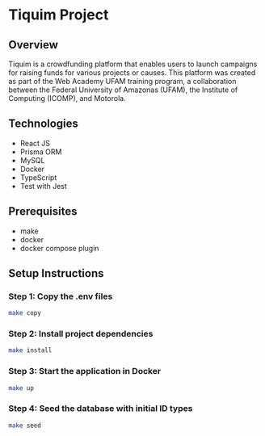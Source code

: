# Tiquim Project

## Overview

Tiquim is a crowdfunding platform that enables users to launch campaigns for raising funds for various projects or causes. This platform was created as part of the Web Academy UFAM training program, a collaboration between the Federal University of Amazonas (UFAM), the Institute of Computing (ICOMP), and Motorola.

## Technologies

- React JS
- Prisma ORM
- MySQL
- Docker
- TypeScript
- Test with Jest

## Prerequisites

- make
- docker
- docker compose plugin

## Setup Instructions

### Step 1: Copy the .env files

```bash
make copy
```

### Step 2: Install project dependencies

```bash
make install
```

### Step 3: Start the application in Docker

```bash
make up
```

### Step 4: Seed the database with initial ID types

```bash
make seed
```
